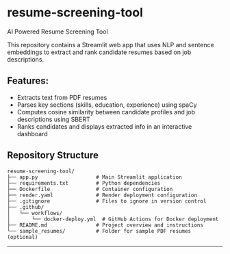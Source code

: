 # resume-screening-tool
AI Powered Resume Screening Tool

This repository contains a Streamlit web app that uses NLP and sentence embeddings to extract and rank candidate resumes based on job descriptions.

## Features:
- Extracts text from PDF resumes
- Parses key sections (skills, education, experience) using spaCy
- Computes cosine similarity between candidate profiles and job descriptions using SBERT
- Ranks candidates and displays extracted info in an interactive dashboard
  
## Repository Structure
```
resume-screening-tool/
├── app.py                   # Main Streamlit application
├── requirements.txt         # Python dependencies
├── Dockerfile               # Container configuration
├── render.yaml              # Render deployment configuration
├── .gitignore               # Files to ignore in version control
├── .github/
│   └── workflows/
│       └── docker-deploy.yml  # GitHub Actions for Docker deployment
├── README.md                # Project overview and instructions
└── sample_resumes/          # Folder for sample PDF resumes (optional)
```

---

